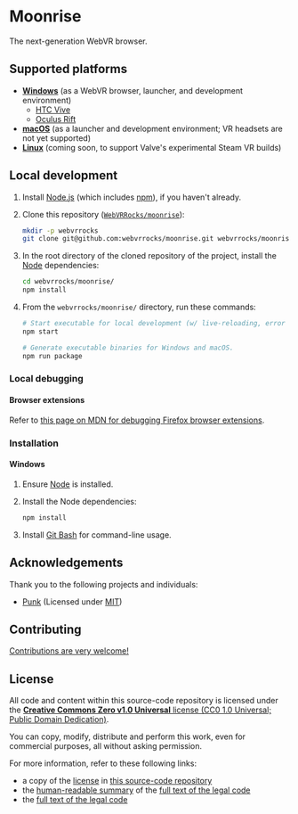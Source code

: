 # Moonrise

The next-generation WebVR browser.


## Supported platforms

* **[Windows](https://webvr.rocks/windows)** (as a WebVR browser, launcher, and development environment)
    * [HTC Vive](https://webvr.rocks/htc_vive)
    * [Oculus Rift](https://webvr.rocks/oculus_rift)
* **[macOS](https://webvr.rocks/mac)** (as a launcher and development environment; VR headsets are not yet supported)
* **[Linux](https://webvr.rocks/linux)** (coming soon, to support Valve's experimental Steam VR builds)


## Local development

1. Install [Node.js](https://nodejs.org/en/download/package-manager/) (which includes [npm](https://www.npmjs.com/)), if you haven't already.
2. Clone this repository ([`WebVRRocks/moonrise`](https://github.com/WebVRRocks/moonrise)):

    ```bash
    mkdir -p webvrrocks
    git clone git@github.com:webvrrocks/moonrise.git webvrrocks/moonrise/
    ```
3. In the root directory of the cloned repository of the project, install the [Node](https://nodejs.org/en/download/package-manager/) dependencies:

    ```bash
    cd webvrrocks/moonrise/
    npm install
    ```

4. From the `webvrrocks/moonrise/` directory, run these commands:

    ```bash
    # Start executable for local development (w/ live-reloading, error handling).
    npm start

    # Generate executable binaries for Windows and macOS.
    npm run package
    ```


### Local debugging

#### Browser extensions

Refer to [this page on MDN for debugging Firefox browser extensions](https://developer.mozilla.org/en-US/Add-ons/WebExtensions/Debugging_(before_Firefox_50)).


### Installation

#### Windows

1. Ensure [Node](https://nodejs.org/en/download/package-manager/) is installed.
2. Install the Node dependencies:

    ```bash
    npm install
    ```
3. Install [Git Bash](https://git-scm.com/downloads) for command-line usage.


## Acknowledgements

Thank you to the following projects and individuals:

* [Punk](https://github.com/scholtzm/punk) (Licensed under [MIT](https://github.com/scholtzm/punk/blob/master/LICENSE))



## Contributing

[Contributions are very welcome!](CONTRIBUTING.md)


## License

All code and content within this source-code repository is licensed under the [**Creative Commons Zero v1.0 Universal** license (CC0 1.0 Universal; Public Domain Dedication)](LICENSE.md).

You can copy, modify, distribute and perform this work, even for commercial purposes, all without asking permission.

For more information, refer to these following links:

* a copy of the [license](LICENSE.md) in [this source-code repository](https://github.com/webvrrocks/moonrise)
* the [human-readable summary](https://creativecommons.org/publicdomain/zero/1.0/) of the [full text of the legal code](https://creativecommons.org/publicdomain/zero/1.0/legalcode)
* the [full text of the legal code](https://creativecommons.org/publicdomain/zero/1.0/legalcode)
